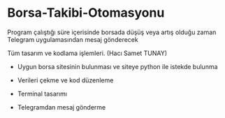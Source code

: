# Borsa-Takibi-Otomasyonu

Program çalıştığı süre içerisinde borsada düşüş veya artış olduğu zaman Telegram uygulamasından mesaj gönderecek

Tüm tasarım ve kodlama işlemleri. (Hacı Samet TUNAY)

* Uygun borsa sitesinin bulunması ve siteye python ile istekde bulunma 

* Verileri çekme ve kod düzenleme 

* Terminal tasarımı 

* Telegramdan mesaj gönderme 

